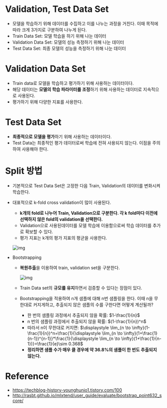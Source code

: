 # Validation, Test Data Set

- 모델을 학습하기 위해 데이터를 수집하고 이를 나누는 과정을 거친다. 이때 목적에 따라 크게 3가지로 구분하여 나누게 된다.
- Train Data Set: 모델 학습을 하기 위해 나눈 데이터
- Validation Data Set: 모델의 성능 측정하기 위해 나눈 데이터
- Test Data Set: 최종 모델의 성능을 측정하기 위해 나눈 데이터

# Validation Data Set

- Train data로 모델을 학습하고 평가하기 위해 사용하는 데이터이다.
- 해당 데이터는 **모델의 학습 파라미터를 조정**하기 위해 사용하는 데이터로 지속적으로 사용된다.
- 평가하기 위해 다양한 지표를 사용한다.

# Test Data Set

- **최종적으로 모델을 평가**하기 위해 사용하는 데이터이다.
- Test Data는 최종적인 평가 데이터로써 학습에 전혀 사용되지 않는다. 이점을 주의하여 사용해야 한다.

# Split 방법

- 기본적으로 Test Data Set은 고정한 다음 Train, Validation의 데이터를 변화시켜 학습한다.

- 대표적으로 k-fold cross validation이 많이 사용된다.

  - **k개의 fold로 나누어 Train, Validation으로 구분한다. 각 k fold마다 이전에 선택하지 않은 fold의 validation을 선택한다.**
  - Validation으로 사용된데이터를 모델 학습에 이용함으로써 학습 데이터를 추가로 확보할 수 있다.
  - 평가 지표는 k개의 평가 지표의 평균을 사용한다.

  ![img](https://blog.kakaocdn.net/dn/3gQO8/btqF0ZOHja8/SUTbGTYwVndcUJ5qWusqa0/img.png)

- Bootstrapping

  - **복원추출**을 이용하여 train, validation set을 구분한다.

    ![img](http://rasbt.github.io/mlxtend/user_guide/evaluate/BootstrapOutOfBag_files/bootstrap_concept.png)

  - Train Data set의 **규모를 유지**하면서 검증할 수 있다는 장점이 있다.

  - Bootstrapping을 적용하여 n개 샘플에 대해 n번 샘플링을 한다. 이때 n을 무한대로 커지게하고, 추출되지 않은 샘플의 수를 구한다면 어떻게 계산될까?

    - 한 번의 샘플링 과정에서 추출되지 않을 확률: $1-\frac{1}{n}$
    - n 번의 샘플링 과정에서 추출되지 않을 확률: $(1-\frac{1}{n})^n$
    - 따라서 n이 무한대로 커지면: $\displaystyle \lim_{n \to \infty}(1-\frac{1}{n})^n=\frac{1}{\displaystyle \lim_{n \to \infty}(1+\frac{1}{n-1})^{n-1}}*\frac{1}{\displaystyle \lim_{n \to \infty}(1+\frac{1}{n-1})}=\frac{1}{e}\sim 0.368$
    - **정리하면 샘플 수가 매우 클 경우에 약 36.8%의 샘플이 한 번도 추출되지 않는다.**


# Reference

- https://techblog-history-younghunjo1.tistory.com/100
- http://rasbt.github.io/mlxtend/user_guide/evaluate/bootstrap_point632_score/